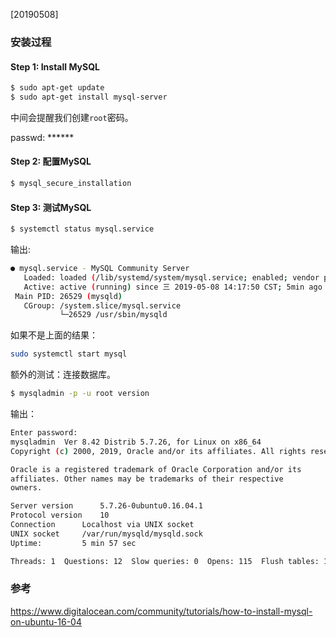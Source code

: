[20190508]

### 安装过程

#### Step 1: Install MySQL

```bash
$ sudo apt-get update
$ sudo apt-get install mysql-server
```
中间会提醒我们创建`root`密码。

passwd: ******

#### Step 2: 配置MySQL

```bash
$ mysql_secure_installation
```

#### Step 3: 测试MySQL

```bash
$ systemctl status mysql.service
```

输出:

```bash
● mysql.service - MySQL Community Server
   Loaded: loaded (/lib/systemd/system/mysql.service; enabled; vendor preset: enabled)
   Active: active (running) since 三 2019-05-08 14:17:50 CST; 5min ago
 Main PID: 26529 (mysqld)
   CGroup: /system.slice/mysql.service
           └─26529 /usr/sbin/mysqld
```

如果不是上面的结果：
```bash
sudo systemctl start mysql
```

额外的测试：连接数据库。

```bash
$ mysqladmin -p -u root version
```

输出：

```bash
Enter password:
mysqladmin  Ver 8.42 Distrib 5.7.26, for Linux on x86_64
Copyright (c) 2000, 2019, Oracle and/or its affiliates. All rights reserved.

Oracle is a registered trademark of Oracle Corporation and/or its
affiliates. Other names may be trademarks of their respective
owners.

Server version		5.7.26-0ubuntu0.16.04.1
Protocol version	10
Connection		Localhost via UNIX socket
UNIX socket		/var/run/mysqld/mysqld.sock
Uptime:			5 min 57 sec

Threads: 1  Questions: 12  Slow queries: 0  Opens: 115  Flush tables: 1  Open tables: 34  Queries per second avg: 0.033
```


### 参考

https://www.digitalocean.com/community/tutorials/how-to-install-mysql-on-ubuntu-16-04
